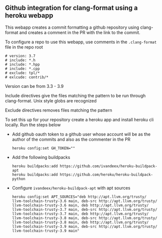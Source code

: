 Github integration for clang-format using a heroku webapp
---------------------------------------------------------

This webapp creates a commit formatting a github repository using clang-format and creates a comment in the PR with the link to the commit.

To configure a repo to use this webapp, use comments in the `.clang-format` file in the repo root

    # version: 3.7
    # include: *.h
    # include: *.hpp
    # include: *.cpp
    # exclude: tpl/*
    # exlcude: contrib/*

Version can be from 3.3 - 3.9

Include directives give the files matching the pattern to be run through clang-format. Unix style globs are recognized

Exclude directives removes files matching the pattern



To set this up for your repository create a heroku app and install heroku cli locally. Run the steps below

- Add github oauth token to a github user whose account will be as the author of the commits and also as the commenter in the PR

      heroku config:set GH_TOKEN=""

- Add the following buildpacks

      heroku buildpacks:add https://github.com/ivandeex/heroku-buildpack-apt
      heroku buildpacks:add https://github.com/heroku/heroku-buildpack-python

- Configure `ivandeex/heroku-buildpack-apt` with apt sources

      heroku config:set APT_SOURCES="deb http://apt.llvm.org/trusty/ llvm-toolchain-trusty-3.6 main, deb-src http://apt.llvm.org/trusty/ llvm-toolchain-trusty-3.6 main, deb http://apt.llvm.org/trusty/ llvm-toolchain-trusty-3.7 main, deb-src http://apt.llvm.org/trusty/ llvm-toolchain-trusty-3.7 main, deb http://apt.llvm.org/trusty/ llvm-toolchain-trusty-3.8 main, deb-src http://apt.llvm.org/trusty/ llvm-toolchain-trusty-3.8 main, deb http://apt.llvm.org/trusty/ llvm-toolchain-trusty-3.9 main, deb-src http://apt.llvm.org/trusty/ llvm-toolchain-trusty-3.9 main"
